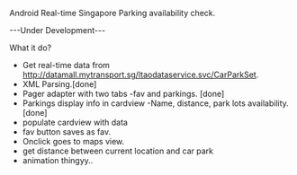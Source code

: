 Android Real-time Singapore Parking availability check.

---Under Development---

What it do?
- Get real-time data from http://datamall.mytransport.sg/ltaodataservice.svc/CarParkSet.
- XML Parsing.[done]
- Pager adapter with two tabs -fav and parkings. [done]
- Parkings display info in cardview -Name, distance, park lots availability.[done]
- populate cardview with data
- fav button saves as fav.
- Onclick goes to maps view.
- get distance between current location and car park
- animation thingyy..
